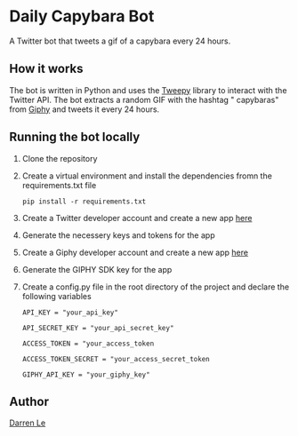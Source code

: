 # Daily Capybara Bot

A Twitter bot that tweets a gif of a capybara every 24 hours.

## How it works

The bot is written in Python and uses the [Tweepy](https://www.tweepy.org/) library to interact with the Twitter API. The bot extracts a random GIF with the hashtag "
capybaras" from [Giphy](https://giphy.com/) and tweets it every 24 hours.

## Running the bot locally

1. Clone the repository
2. Create a virtual environment and install the dependencies fromn the requirements.txt file

      ```pip install -r requirements.txt```

3. Create a Twitter developer account and create a new app [here](https://developer.twitter.com/)
4. Generate the necessery keys and tokens for the app
5. Create a Giphy developer account and create a new app [here](https://developers.giphy.com/)
6. Generate the GIPHY SDK key for the app
7. Create a config.py file in the root directory of the project and declare the following variables

      ```API_KEY = "your_api_key"```

      ```API_SECRET_KEY = "your_api_secret_key"```

      ```ACCESS_TOKEN = "your_access_token```

      ```ACCESS_TOKEN_SECRET = "your_access_secret_token```

      ```GIPHY_API_KEY = "your_giphy_key"```

## Author

[Darren Le](https://github.com/DarrenLe20)
